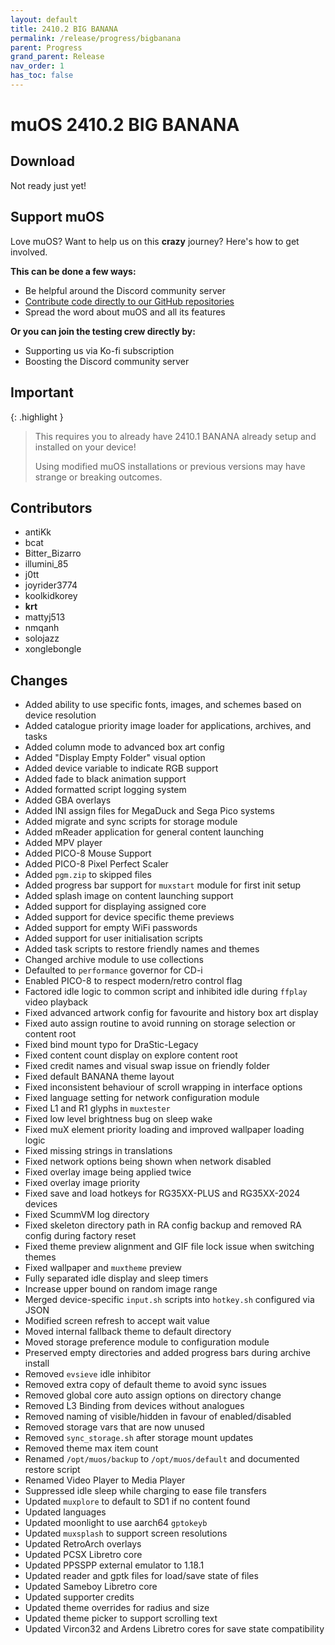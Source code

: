 ```yaml
---
layout: default
title: 2410.2 BIG BANANA
permalink: /release/progress/bigbanana
parent: Progress
grand_parent: Release
nav_order: 1
has_toc: false
---
```


# muOS 2410.2 BIG BANANA

## Download

Not ready just yet!

## Support muOS

Love muOS? Want to help us on this **crazy** journey? Here's how to get involved.

**This can be done a few ways:**

- Be helpful around the Discord community server
- [Contribute code directly to our GitHub repositories](https://github.com/MustardOS)
- Spread the word about muOS and all its features

**Or you can join the testing crew directly by:**

- Supporting us via Ko-fi subscription
- Boosting the Discord community server

## Important

{: .highlight }
> This requires you to already have 2410.1 BANANA already setup and installed on your device!
>
> Using modified muOS installations or previous versions may have strange or breaking outcomes.

## Contributors

- antiKk
- bcat
- Bitter_Bizarro
- illumini_85
- j0tt
- joyrider3774
- koolkidkorey
- __krt__
- mattyj513
- nmqanh
- solojazz
- xonglebongle

## Changes

- Added ability to use specific fonts, images, and schemes based on device resolution
- Added catalogue priority image loader for applications, archives, and tasks
- Added column mode to advanced box art config
- Added "Display Empty Folder" visual option
- Added device variable to indicate RGB support
- Added fade to black animation support
- Added formatted script logging system
- Added GBA overlays
- Added INI assign files for MegaDuck and Sega Pico systems
- Added migrate and sync scripts for storage module
- Added mReader application for general content launching
- Added MPV player
- Added PICO-8 Mouse Support
- Added PICO-8 Pixel Perfect Scaler
- Added `pgm.zip` to skipped files
- Added progress bar support for `muxstart` module for first init setup
- Added splash image on content launching support
- Added support for displaying assigned core
- Added support for device specific theme previews
- Added support for empty WiFi passwords
- Added support for user initialisation scripts
- Added task scripts to restore friendly names and themes
- Changed archive module to use collections
- Defaulted to `performance` governor for CD-i
- Enabled PICO-8 to respect modern/retro control flag
- Factored idle logic to common script and inhibited idle during `ffplay` video playback
- Fixed advanced artwork config for favourite and history box art display
- Fixed auto assign routine to avoid running on storage selection or content root
- Fixed bind mount typo for DraStic-Legacy
- Fixed content count display on explore content root
- Fixed credit names and visual swap issue on friendly folder
- Fixed default BANANA theme layout
- Fixed inconsistent behaviour of scroll wrapping in interface options
- Fixed language setting for network configuration module
- Fixed L1 and R1 glyphs in `muxtester`
- Fixed low level brightness bug on sleep wake
- Fixed muX element priority loading and improved wallpaper loading logic
- Fixed missing strings in translations
- Fixed network options being shown when network disabled
- Fixed overlay image being applied twice
- Fixed overlay image priority
- Fixed save and load hotkeys for RG35XX-PLUS and RG35XX-2024 devices
- Fixed ScummVM log directory
- Fixed skeleton directory path in RA config backup and removed RA config during factory reset
- Fixed theme preview alignment and GIF file lock issue when switching themes
- Fixed wallpaper and `muxtheme` preview
- Fully separated idle display and sleep timers
- Increase upper bound on random image range
- Merged device-specific `input.sh` scripts into `hotkey.sh` configured via JSON
- Modified screen refresh to accept wait value
- Moved internal fallback theme to default directory
- Moved storage preference module to configuration module
- Preserved empty directories and added progress bars during archive install
- Removed `evsieve` idle inhibitor
- Removed extra copy of default theme to avoid sync issues
- Removed global core auto assign options on directory change
- Removed L3 Binding from devices without analogues
- Removed naming of visible/hidden in favour of enabled/disabled
- Removed storage vars that are now unused
- Removed `sync_storage.sh` after storage mount updates
- Removed theme max item count
- Renamed `/opt/muos/backup` to `/opt/muos/default` and documented restore script
- Renamed Video Player to Media Player
- Suppressed idle sleep while charging to ease file transfers
- Updated `muxplore` to default to SD1 if no content found
- Updated languages
- Updated moonlight to use aarch64 `gptokeyb`
- Updated `muxsplash` to support screen resolutions
- Updated RetroArch overlays
- Updated PCSX Libretro core
- Updated PPSSPP external emulator to 1.18.1
- Updated reader and gptk files for load/save state of files
- Updated Sameboy Libretro core
- Updated supporter credits
- Updated theme overrides for radius and size
- Updated theme picker to support scrolling text
- Updated Vircon32 and Ardens Libretro cores for save state compatibility
